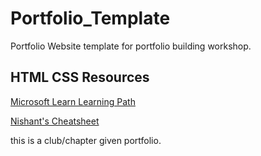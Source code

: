 # Portfolio_Template

Portfolio Website template for portfolio building workshop.


## HTML CSS Resources

[Microsoft Learn Learning Path](https://learn.microsoft.com/en-us/training/paths/build-web-pages-html-css-for-beginners/?WT.mc_id=studentamb_285271)

[Nishant's Cheatsheet](https://nishantattrey07.github.io/)

this is a club/chapter given portfolio.

